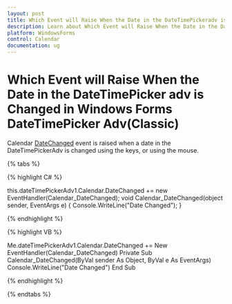 ```yaml
---
layout: post
title: Which Event will Raise When the Date in the DateTimePickeradv is Changed in Windows Forms xptoolbar control | Syncfusion
description: Learn about Which Event will Raise When the Date in the DateTimePickeradv is Changed support in Syncfusion Windows Forms DateTimePickerAdv(Classic) control and more details.
platform: WindowsForms
control: Calendar
documentation: ug
---
```

# Which Event will Raise When the Date in the DateTimePicker adv is Changed in Windows Forms DateTimePicker Adv(Classic)

Calendar [DateChanged](https://help.syncfusion.com/cr/windowsforms/Syncfusion.Windows.Forms.Tools.MonthCalendarAdv.html) event is raised when a date in the DateTimePickerAdv is changed using the keys, or using the mouse.

{% tabs %}

{% highlight C# %}

this.dateTimePickerAdv1.Calendar.DateChanged += new EventHandler(Calendar_DateChanged);
void Calendar_DateChanged(object sender, EventArgs e)
{
   Console.WriteLine("Date Changed");
}

{% endhighlight %}

{% highlight VB %}

Me.dateTimePickerAdv1.Calendar.DateChanged += New EventHandler(Calendar_DateChanged)
Private Sub Calendar_DateChanged(ByVal sender As Object, ByVal e As EventArgs)
   Console.WriteLine("Date Changed")
End Sub

{% endhighlight %}

{% endtabs %}
